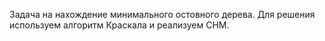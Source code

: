 Задача на нахождение минимального остовного дерева. Для решения используем алгоритм Краскала и реализуем СНМ.